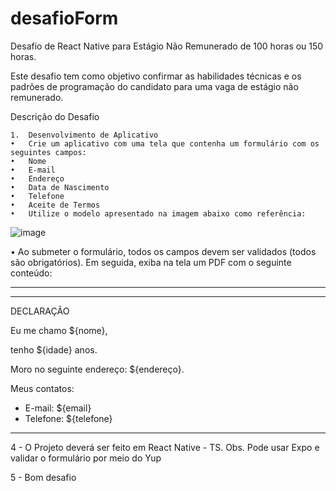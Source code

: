 # desafioForm
Desafio de React Native para Estágio Não Remunerado de 100 horas ou 150 horas.

Este desafio tem como objetivo confirmar as habilidades técnicas e os padrões de programação do candidato para uma vaga de estágio não remunerado.

Descrição do Desafio

	1.	Desenvolvimento de Aplicativo
	•	Crie um aplicativo com uma tela que contenha um formulário com os seguintes campos:
	•	Nome
	•	E-mail
	•	Endereço
	•	Data de Nascimento
	•	Telefone
	•	Aceite de Termos
	•	Utilize o modelo apresentado na imagem abaixo como referência:
![image](https://github.com/Criative-Inc/desafioForm/assets/3332972/fa9c60fc-71f7-4de9-9013-67b82b865ef9)


•	Ao submeter o formulário, todos os campos devem ser validados (todos são obrigatórios). Em seguida, exiba na tela um PDF com o seguinte conteúdo:
________________________________________________________________________________________________________________
________________________________________________________________________________________________________________

DECLARAÇÃO

Eu me chamo ${nome},

tenho ${idade} anos.

Moro no seguinte endereço: ${endereço}.

Meus contatos:

- E-mail: ${email}
- Telefone: ${telefone}

_______________________________________________________________________________________________________________
4 - O Projeto deverá ser feito em React Native - TS. Obs. Pode usar Expo e validar o formulário por meio do Yup

5 - Bom desafio
